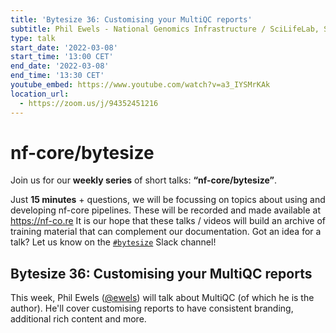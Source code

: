 ```yaml
---
title: 'Bytesize 36: Customising your MultiQC reports'
subtitle: Phil Ewels - National Genomics Infrastructure / SciLifeLab, Sweden
type: talk
start_date: '2022-03-08'
start_time: '13:00 CET'
end_date: '2022-03-08'
end_time: '13:30 CET'
youtube_embed: https://www.youtube.com/watch?v=a3_IYSMrKAk
location_url:
  - https://zoom.us/j/94352451216
---
```


# nf-core/bytesize

Join us for our **weekly series** of short talks: **“nf-core/bytesize”**.

Just **15 minutes** + questions, we will be focussing on topics about using and developing nf-core pipelines.
These will be recorded and made available at <https://nf-co.re>
It is our hope that these talks / videos will build an archive of training material that can complement our documentation. Got an idea for a talk? Let us know on the [`#bytesize`](https://nfcore.slack.com/channels/bytesize) Slack channel!

## Bytesize 36: Customising your MultiQC reports

This week, Phil Ewels ([@ewels](https://github.com/ewels/)) will talk about MultiQC (of which he is the author).
He'll cover customising reports to have consistent branding, additional rich content and more.
